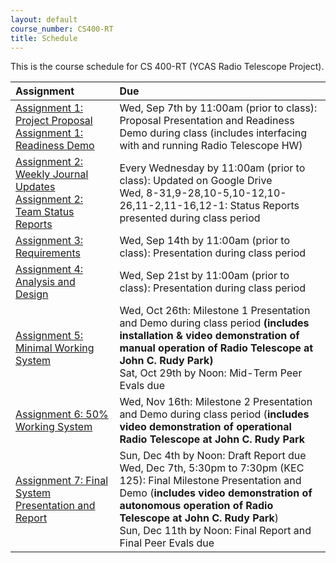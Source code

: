 ```yaml
---
layout: default
course_number: CS400-RT
title: Schedule
---
```


This is the course schedule for CS 400-RT (YCAS Radio Telescope Project).

**Assignment** | **Due**
:--------------|:---------
[Assignment 1: Project Proposal](assign/assign01.html)<br>[Assignment 1: Readiness Demo](assign/assign01.html)  | Wed, Sep 7th by 11:00am (prior to class): Proposal Presentation and Readiness Demo during class (includes interfacing with and running Radio Telescope HW)
[Assignment 2: Weekly Journal Updates](assign/assign02.html)<br>[Assignment 2: Team Status Reports](assign/assign02.html) | Every Wednesday by 11:00am (prior to class): Updated on Google Drive<br> Wed, 8-31,9-28,10-5,10-12,10-26,11-2,11-16,12-1: Status Reports presented during class period
[Assignment 3: Requirements](assign/assign03.html)                         | Wed, Sep 14th by 11:00am (prior to class): Presentation during class period
[Assignment 4: Analysis and Design](assign/assign04.html)                  | Wed, Sep 21st by 11:00am (prior to class): Presentation during class period
[Assignment 5: Minimal Working System](assign/assign05.html)| Wed, Oct 26th: Milestone 1 Presentation and Demo during class period **(includes installation & video demonstration of manual operation of Radio Telescope at John C. Rudy Park)**<br> Sat, Oct 29th by Noon: Mid-Term Peer Evals due
[Assignment 6: 50% Working System](assign/assign06.html)                   | Wed, Nov 16th: Milestone 2 Presentation and Demo during class period (**includes video demonstration of operational Radio Telescope at John C. Rudy Park**
[Assignment 7: Final System Presentation and Report](assign/assign07.html) | Sun, Dec 4th by Noon: Draft Report due<br>Wed, Dec 7th, 5:30pm to 7:30pm (KEC 125): Final Milestone Presentation and Demo (**includes video demonstration of autonomous operation of Radio Telescope at John C. Rudy Park**)<br>Sun, Dec 11th by Noon: Final Report and Final Peer Evals due
